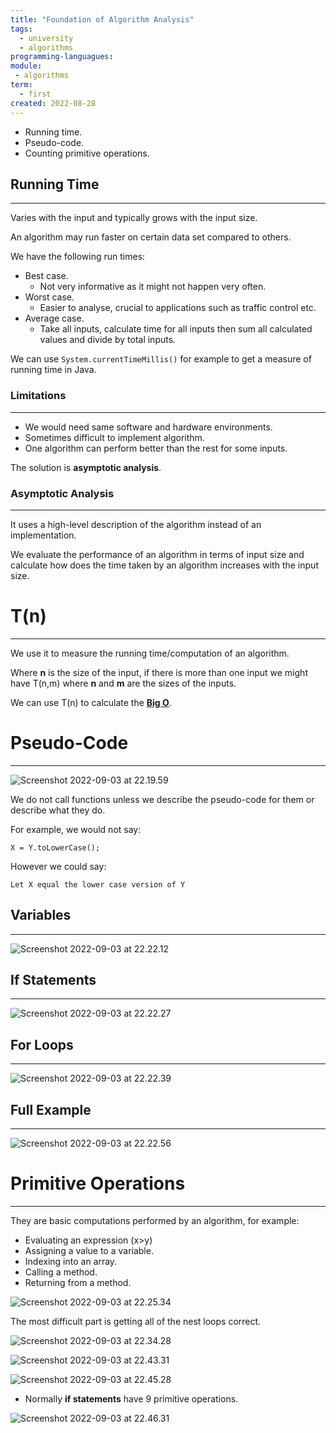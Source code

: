```yaml
---
title: "Foundation of Algorithm Analysis" 
tags:
  - university
  - algorithms
programming-languagues:
module:
 - algorithms
term:
  - first
created: 2022-08-28
---
```

- Running time.
- Pseudo-code.
- Counting primitive operations.

## Running Time
---
Varies with the input and typically grows with the input size.

An algorithm may run faster on certain data set compared to others.

We have the following run times:
- Best case.
    - Not very informative as it might not happen very often.
- Worst case.
    - Easier to analyse, crucial to applications such as traffic control etc.
- Average case.
    - Take all inputs, calculate time for all inputs then sum all calculated values and divide by total inputs.

We can use `System.currentTimeMillis()` for example to get a measure of running time in Java.

### Limitations
---
- We would need same software and hardware environments.
- Sometimes difficult to implement algorithm.
- One algorithm can perform better than the rest for some inputs.

The solution is **asymptotic analysis**.

### Asymptotic Analysis
---
It uses a high-level description of the algorithm instead of an implementation.

We evaluate the performance of an algorithm in terms of input size and calculate how does the time taken by an algorithm increases with the input size.

# T(n)
---
We use it to measure the running time/computation of an algorithm.

Where **n** is the size of the input, if there is more than one input we might have T(n,m) where **n** and **m** are the sizes of the inputs.

We can use T(n) to calculate the **[Big O](notes/general/big-o-notation.md)**.

# Pseudo-Code
---
![Screenshot 2022-09-03 at 22.19.59](notes/images/Screenshot%202022-09-03%20at%2022.19.59.png)

We do not call functions unless we describe the pseudo-code for them or describe what they do.

For example, we would not say:

```
X = Y.toLowerCase();
```

However we could say:

```
Let X equal the lower case version of Y
```

## Variables
---
![Screenshot 2022-09-03 at 22.22.12](notes/images/Screenshot%202022-09-03%20at%2022.22.12.png)

## If Statements
---
![Screenshot 2022-09-03 at 22.22.27](notes/images/Screenshot%202022-09-03%20at%2022.22.27.png)

## For Loops
---
![Screenshot 2022-09-03 at 22.22.39](notes/images/Screenshot%202022-09-03%20at%2022.22.39.png)

## Full Example
---
![Screenshot 2022-09-03 at 22.22.56](notes/images/Screenshot%202022-09-03%20at%2022.22.56.png)

# Primitive Operations
---
They are basic computations performed by an algorithm, for example:

- Evaluating an expression (x>y)
- Assigning a value to a variable.
- Indexing into an array.
- Calling a method.
- Returning from a method.

![Screenshot 2022-09-03 at 22.25.34](notes/images/Screenshot%202022-09-03%20at%2022.25.34.png)

The most difficult part is getting all of the nest loops correct.

![Screenshot 2022-09-03 at 22.34.28](notes/images/Screenshot%202022-09-03%20at%2022.34.28.png)

![Screenshot 2022-09-03 at 22.43.31](notes/images/Screenshot%202022-09-03%20at%2022.43.31.png)

![Screenshot 2022-09-03 at 22.45.28](notes/images/Screenshot%202022-09-03%20at%2022.45.28.png)

- Normally **if statements** have 9 primitive operations.

![Screenshot 2022-09-03 at 22.46.31](notes/images/Screenshot%202022-09-03%20at%2022.46.31.png)
